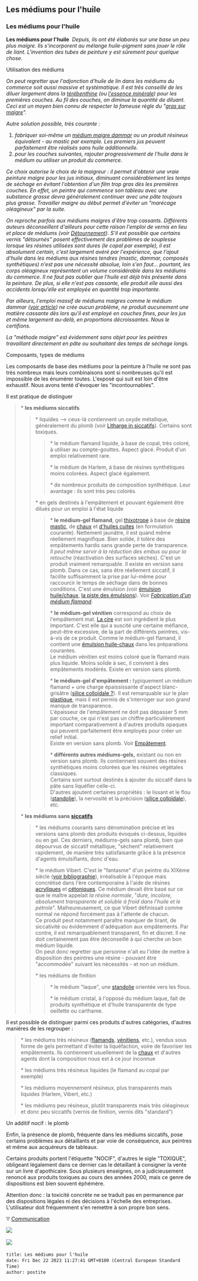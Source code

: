 ## Les médiums pour l'huile
### Les médiums pour l'huile
 **Les médiums pour l'huile**  _Depuis, ils ont été élaborés sur une base un peu plus maigre. Ils s'incorporent au mélange huile-pigment sans jouer le rôle de liant. L'invention des tubes de peinture y est sûrement pour quelque chose._

Utilisation des médiums

_On peut regretter que l'adjonction d'huile de lin dans les médiums du commerce soit aussi massive et systématique. Il est très conseillé de les diluer largement dans la [térébenthine](essences.html#essencedeterebenthine) (ou [l'essence minérale](essences.html#lessencedepetrole)) pour les premières couches. Au fil des couches, on diminue la quantité de diluant. Ceci est un moyen bien connu de respecter la fameuse règle du "[gras sur maigre](grassurmaigre.html)"._

_Autre solution possible, très courante :_

1.  _fabriquer soi-même un [médium maigre dammar](mediumdammar.html) ou un produit résineux équivalent - au mastic par exemple. Les premiers jus peuvent parfaitement être réalisés sans huile additionnelle._
2.  _pour les couches suivantes, rajouter progressivement de l'huile dans le médium ou utiliser un produit du commerce._

_Ce choix autorise le choix de la maigreur : il permet d'obtenir une vraie peinture maigre pour les jus initiaux, diminuant considérablement les temps de séchage en évitant l'obtention d'un film trop gras dès les premières couches. En effet, un peintre qui commence son tableau avec une substance grasse devra généralement continuer avec une pâte toujours plus grasse. Travailler maigre au début permet d'éviter un "marécage oléagineux" par la suite._

_On reproche parfois aux médiums maigres d'être trop cassants. Différents auteurs déconseillent d'ailleurs pour cette raison l'emploi de vernis en lieu et place de médiums (voir [Détournement](detournement.html)). S'il est possible que certains vernis "détournés" posent effectivement des problèmes de souplesse lorsque les résines utilisées sont dures (le copal par exemple), il est absolument certain, c'est largement avéré par l'expérience, que l'ajout d'huile dans les médiums aux résines tendres (mastic, dammar, composés synthétiques) n'est pas une nécessité absolue, loin s'en faut... pourtant, les corps oléagineux représentent un volume considérable dans les médiums du commerce. Il ne faut pas oublier que l'huile est déjà très présente dans la peinture. De plus, si elle n'est pas cassante, elle produit elle aussi des accidents lorsqu'elle est employée en quantité trop importante._

_Par ailleurs, l'emploi massif de médiums maigres comme le médium dammar ([voir article](mediumdammar.html)) ne crée aucun problème, ne produit aucunement une matière cassante dès lors qu'il est employé en couches fines, pour les jus et même largement au-delà, en proportions décroissantes. Nous le certifions._

_La "méthode maigre" est évidemment sans objet pour les peintres travaillant directement en pâte ou souhaitant des temps de séchage longs._

Composants, types de médiums

Les composants de base des médiums pour la peinture à l'huile ne sont pas très nombreux mais leurs combinaisons sont si nombreuses qu'il est impossible de les énumérer toutes. L'exposé qui suit est loin d'être exhaustif. Nous avons tenté d'évoquer les "incontournables".

Il est pratique de distinguer

> \* **les médiums siccatifs**
> 
> > \* liquides --> ceux-là contiennent un oxyde métallique, généralement du plomb (voir [Litharge in siccatifs](siccatifs.html#lalitharge)). Certains sont toxiques.
> > 
> > > \* le médium flamand liquide, à base de copal, très coloré, à utiliser au compte-gouttes. Aspect glacé. Produit d'un emploi relativement rare.
> > > 
> > > \* le médium de Harlem, à base de résines synthétiques moins colorées. Aspect glacé également.
> > > 
> > > \* de nombreux produits de composition synthétique. Leur avantage : ils sont très peu colorés.
> > 
> > \* en gels destinés à l'empâtement et pouvant également être dilués pour un emploi à l'état liquide
> > 
> > > \* **le médium-gel flamand**, gel [thixotrope](thixotropie.html) à base de [résine mastic](resinemastic.html), de [chaux](chaux.html) et [d'huiles cuites](autreshuiles.html#lhuiledelincuite) (en formulation courante). Nettement jaunâtre, il est quand même réellement magnifique. Bien solide, il tolère des empâtements hardis sans grande perte de transparence. _Il peut même servir à la réduction des embus ou pour la retouche_ (réactivation des surfaces sèches). C'est un produit vraiment remarquable. Il existe en version sans plomb. Dans ce cas, sans être réellement siccatif, il facilite suffisamment la prise par lui-même pour raccourcir le temps de séchage dans de bonnes conditions. C'est une émulsion (voir [émulsion huile/chaux](liantsemulsions.html#emulsionsalachaux), [la piste des émulsions](siccatifs.html#lapistedesemulsions)). Voir _[Fabrication d'un médium flamand](mediumflamand.html)_.
> > > 
> > > \* **le** **médium-gel vénitien** correspond au choix de l'empâtement mat. [La cire](cires.html) est son ingrédient le plus important. C'est elle qui a suscité une certaine méfiance, peut-être excessive, de la part de différents peintres, vis-à-vis de ce produit. Comme le médium-gel flamand, il contient une [émulsion huile-chaux](liantsemulsions.html#emulsionsalachaux) dans les préparations courantes.  
> > > Le médium vénitien est moins coloré que le flamand mais plus liquide. Moins solide à sec, il convient à des empâtements modérés. Existe en version sans plomb.
> > > 
> > > \* **le médium-gel d'empâtement :** typiquement un médium flamand + une charge épaississante d'aspect blanc-grisâtre ([silice colloïdale ?](silicepeinture.html#silicecolloidale)). Il est remarquable sur le plan [plastique](plastique.html), mais il est permis de s'interroger sur son grand manque de transparence.  
> > > L'épaisseur de l'empâtement ne doit pas dépasser 5 mm par couche, ce qui n'est pas un chiffre particulièrement important comparativement à d'autres produits opaques qui peuvent parfaitement être employés pour créer un relief initial.  
> > > Existe en version sans plomb. Voir [Empâtement](empatement.html).
> > > 
> > > \* **différents autres médiums-gels,** existant ou non en version sans plomb. Ils contiennent souvent des résines synthétiques moins colorées que les résines végétales classiques.  
> > > Certains sont surtout destinés à ajouter du siccatif dans la pâte sans liquéfier celle-ci.  
> > > D'autres ajoutent certaines propriétés : le lissant et le flou ([standolie](standolie.html)), la nervosité et la précision ([silice colloïdale](silicepeinture.html#silicecolloidale)), etc.
> 
> \* **les médiums sans [siccatifs](siccatifs.html)**
> 
> > \* les médiums courants sans dénomination précise et les versions sans plomb des produits évoqués ci-dessus, liquides ou en gel. Ces derniers, médiums-gels sans plomb, bien que dépourvus de siccatif métallique, "sèchent" relativement rapidement, de manière très satisfaisante grâce à la présence d'agents émulsifiants, donc d'eau.
> > 
> > \* le médium Vibert. C'est le "fantasme" d'un peintre du XIXème siècle ([voir bibliographie](livres.html#vibert)), irréalisable à l'époque mais concrétisé dans l'ère contemporaine à l'aide de résines [acryliques](acryliquegloss.html) et [cétoniques](cetone.html). Ce médium devait être basé sur ce que le maître appelait _la résine normale_, "_dure, incolore, absolument transparente et soluble à froid dans l'huile et le pétrole_". Malheureusement, ce que Vibert définissait comme normal ne répond forcément pas à l'attente de chacun.  
> > Ce produit peut notamment paraître manquer de tirant, de siccativité ou évidemment d'adéquation aux empâtements. Par contre, il est remarquablement transparent, fin et discret. Il ne doit certainement pas être déconseillé à qui cherche un bon médium liquide.  
> > On peut donc regretter que personne n'ait eu l'idée de mettre à disposition des peintres une résine - pouvant être "accommodée" suivant les nécessités - et non un médium.
> > 
> > \* les médiums de finition
> > 
> > > \* le médium "laque", une [standolie](standolie.html) orientée vers les flous.
> > > 
> > > \* le médium cristal, à l'opposé du médium laque, fait de produits synthétique et d'huile transparente de type oeillette ou carthame.

Il est possible de distinguer parmi ces produits d'autres catégories, d'autres manières de les regrouper :

> \* les médiums très résineux ([flamands](mediumspourlhuile.html#mediumgelflamand), [vénitiens](mediumspourlhuile.html#mediumgelvenitien), etc.), vendus sous forme de gels permettant d'éviter la liquéfaction, voire de favoriser les empâtements. Ils contiennent usuellement de la [chaux](chaux.html) et d'autres agents dont la composition nous est à ce jour inconnue
> 
> \* les médiums très résineux liquides (le flamand au copal par exemple)
> 
> \* les médiums moyennement résineux, plus transparents mais liquides (Harlem, Vibert, etc.)
> 
> \* les médiums peu résineux, plutôt transparents mais très oléagineux et donc peu siccatifs (vernis de finition, vernis dits "standard")

Un additif nocif : le plomb 

Enfin, la présence de plomb, fréquente dans les médiums siccatifs, pose certains problèmes aux détaillants et par voie de conséquence, aux peintres et même aux acquéreurs de tableaux.

Certains produits portent l'étiquette "NOCIF", d'autres le sigle "TOXIQUE", obligeant légalement dans ce dernier cas le détaillant à consigner la vente sur un livre d'apothicaire. Sous plusieurs enseignes, on a judicieusement renoncé aux produits toxiques au cours des années 2000, mais ce genre de dispositions est bien souvent éphémère.

Attention donc : la toxicité concrète ne se traduit pas en permanence par des dispositions légales ni des décisions à l'échelle des entreprises. L'utilisateur doit fréquemment s'en remettre à son propre bon sens.



![](images/flechebas.gif) [Communication](http://www.artrealite.com/annonceurs.htm) 

[![](https://cbonvin.fr/sites/regie.artrealite.com/visuels/campagne1.png)](index-2.html#20131014)

![](https://cbonvin.fr/sites/regie.artrealite.com/visuels/campagne2.png)
```
title: Les médiums pour l'huile
date: Fri Dec 22 2023 11:27:41 GMT+0100 (Central European Standard Time)
author: postite
```
